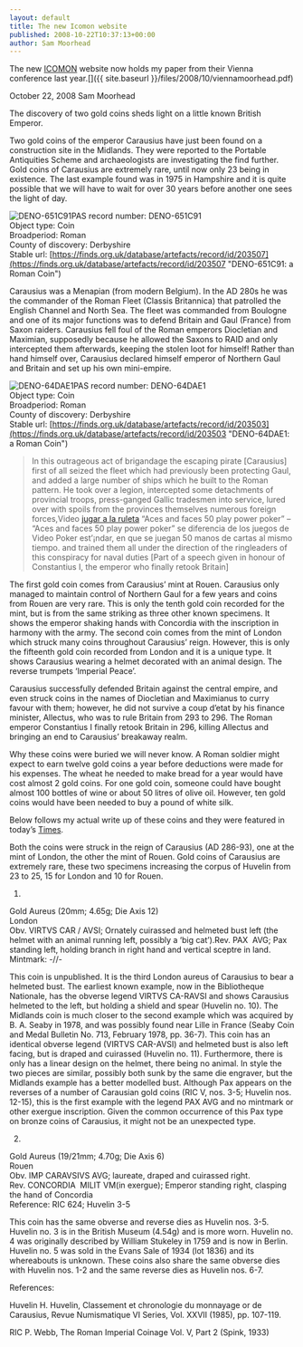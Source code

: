 ```yaml
---
layout: default
title: The new Icomon website
published: 2008-10-22T10:37:13+00:00
author: Sam Moorhead
---
```

The new [ICOMON](http://www.icomon.org "ICOMON website") website now holds my paper from their Vienna conference last year.[]({{ site.baseurl }}/files/2008/10/viennamoorhead.pdf)

October 22, 2008 Sam Moorhead

The discovery of two gold coins sheds light on a little known British Emperor.

Two gold coins of the emperor Carausius have just been found on a construction site in the Midlands. They were reported to the Portable Antiquities Scheme and archaeologists are investigating the find further. Gold coins of Carausius are extremely rare, until now only 23 being in existence. The last example found was in 1975 in Hampshire and it is quite possible that we will have to wait for over 30 years before another one sees the light of day.

![DENO-651C91](https://www.finds.org.uk/images/thumbnails/159526.jpg)PAS record number: DENO-651C91  
Object type: Coin  
Broadperiod: Roman  
County of discovery: Derbyshire  
Stable url: [https://finds.org.uk/database/artefacts/record/id/203507](https://finds.org.uk/database/artefacts/record/id/203507 "DENO-651C91: a Roman Coin")

Carausius was a Menapian (from modern Belgium). In the AD 280s he was the commander of the Roman Fleet (Classis Britannica) that patrolled the English Channel and North Sea. The fleet was commanded from Boulogne and one of its major functions was to defend Britain and Gaul (France) from Saxon raiders. Carausius fell foul of the Roman emperors Diocletian and Maximian, supposedly because he allowed the Saxons to RAID and only intercepted them afterwards, keeping the stolen loot for himself! Rather than hand himself over, Carausius declared himself emperor of Northern Gaul and Britain and set up his own mini-empire.

![DENO-64DAE1](https://www.finds.org.uk/images/thumbnails/159525.jpg)PAS record number: DENO-64DAE1  
Object type: Coin  
Broadperiod: Roman  
County of discovery: Derbyshire  
Stable url: [https://finds.org.uk/database/artefacts/record/id/203503](https://finds.org.uk/database/artefacts/record/id/203503 "DENO-64DAE1: a Roman Coin")

> In this outrageous act of brigandage the escaping pirate \[Carausius\] first of all seized the fleet which had previously been protecting Gaul, and added a large number of ships which he built to the Roman pattern. He took over a legion, intercepted some detachments of provincial troops, press-ganged Gallic tradesmen into service, lured over with spoils from the provinces themselves numerous foreign forces,Video [jugar a la ruleta](http://www.pbsantiquesroadshow.org/firepay-jugar-a-la-ruleta-depositos.html) “Aces and faces 50 play power poker” – “Aces and faces 50 play power poker” se diferencia de los juegos de Video Poker est’¡ndar, en que se juegan 50 manos de cartas al mismo tiempo. and trained them all under the direction of the ringleaders of this conspiracy for naval duties \[Part of a speech given in honour of Constantius I, the emperor who finally retook Britain\]

The first gold coin comes from Carausius’ mint at Rouen. Carausius only managed to maintain control of Northern Gaul for a few years and coins from Rouen are very rare. This is only the tenth gold coin recorded for the mint, but is from the same striking as three other known specimens. It shows the emperor shaking hands with Concordia with the inscription in harmony with the army. The second coin comes from the mint of London which struck many coins throughout Carausius’ reign. However, this is only the fifteenth gold coin recorded from London and it is a unique type. It shows Carausius wearing a helmet decorated with an animal design. The reverse trumpets ‘Imperial Peace’.

Carausius successfully defended Britain against the central empire, and even struck coins in the names of Diocletian and Maximianus to curry favour with them; however, he did not survive a coup d’etat by his finance minister, Allectus, who was to rule Britain from 293 to 296. The Roman emperor Constantius I finally retook Britain in 296, killing Allectus and bringing an end to Carausius’ breakaway realm.

Why these coins were buried we will never know. A Roman soldier might expect to earn twelve gold coins a year before deductions were made for his expenses. The wheat he needed to make bread for a year would have cost almost 2 gold coins. For one gold coin, someone could have bought almost 100 bottles of wine or about 50 litres of olive oil. However, ten gold coins would have been needed to buy a pound of white silk.

Below follows my actual write up of these coins and they were featured in today’s [Times](http://www.timesonline.co.uk/tol/news/uk/article3241299.ece).

Both the coins were struck in the reign of Carausius (AD 286-93), one at the mint of London, the other the mint of Rouen. Gold coins of Carausius are extremely rare, these two specimens increasing the corpus of Huvelin from 23 to 25, 15 for London and 10 for Rouen.

1.  
Gold Aureus (20mm; 4.65g; Die Axis 12)  
London  
Obv. VIRTVS CAR / AVSI; Ornately cuirassed and helmeted bust left (the helmet with an animal running left, possibly a ‘big cat’).Rev. PAX  AVG; Pax standing left, holding branch in right hand and vertical sceptre in land.  
Mintmark: -//-

This coin is unpublished. It is the third London aureus of Carausius to bear a helmeted bust. The earliest known example, now in the Bibliotheque Nationale, has the obverse legend VIRTVS CA-RAVSI and shows Carausius helmeted to the left, but holding a shield and spear (Huvelin no. 10). The Midlands coin is much closer to the second example which was acquired by B. A. Seaby in 1978, and was possibly found near Lille in France (Seaby Coin and Medal Bulletin No. 713, February 1978, pp. 36-7). This coin has an identical obverse legend (VIRTVS CAR-AVSI) and helmeted bust is also left facing, but is draped and cuirassed (Huvelin no. 11). Furthermore, there is only has a linear design on the helmet, there being no animal. In style the two pieces are similar, possibly both sunk by the same die engraver, but the Midlands example has a better modelled bust. Although Pax appears on the reverses of a number of Carausian gold coins (RIC V, nos. 3-5; Huvelin nos. 12-15), this is the first example with the legend PAX AVG and no mintmark or other exergue inscription. Given the common occurrence of this Pax type on bronze coins of Carausius, it might not be an unexpected type.

2.  
Gold Aureus (19/21mm; 4.70g; Die Axis 6)  
Rouen  
Obv. IMP CARAVSIVS AVG; laureate, draped and cuirassed right.  
Rev. CONCORDIA  MILIT VM(in exergue); Emperor standing right, clasping the hand of Concordia  
Reference: RIC 624; Huvelin 3-5

This coin has the same obverse and reverse dies as Huvelin nos. 3-5. Huvelin no. 3 is in the British Museum (4.54g) and is more worn. Huvelin no. 4 was originally described by William Stukeley in 1759 and is now in Berlin. Huvelin no. 5 was sold in the Evans Sale of 1934 (lot 1836) and its whereabouts is unknown. These coins also share the same obverse dies with Huvelin nos. 1-2 and the same reverse dies as Huvelin nos. 6-7.

References:

Huvelin H. Huvelin, Classement et chronologie du monnayage or de Carausius, Revue Numismatique VI Series, Vol. XXVII (1985), pp. 107-119.

RIC P. Webb, The Roman Imperial Coinage Vol. V, Part 2 (Spink, 1933)